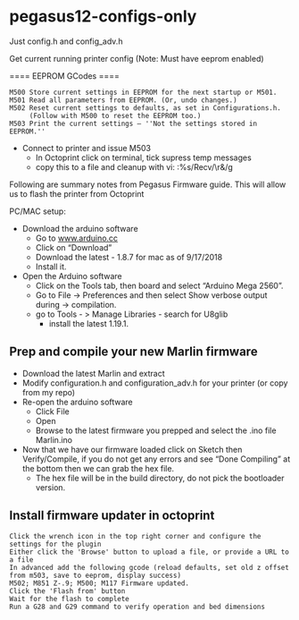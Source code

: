 # pegasus12-configs-only
Just config.h and config_adv.h

Get current running printer config (Note: Must have eeprom enabled) 

==== EEPROM GCodes ====

    M500 Store current settings in EEPROM for the next startup or M501.
    M501 Read all parameters from EEPROM. (Or, undo changes.)
    M502 Reset current settings to defaults, as set in Configurations.h. 
         (Follow with M500 to reset the EEPROM too.)
    M503 Print the current settings – ''Not the settings stored in EEPROM.''

- Connect to printer and issue M503
	- In Octoprint click on terminal, tick supress temp messages
	- copy this to a file and cleanup with vi:  :%s/Recv/\r&/g


Following are summary notes from Pegasus Firmware guide.  This will allow us to flash the printer from Octoprint

PC/MAC setup:
- Download the arduino software
	- Go to www.arduino.cc
	- Click on “Download”
	- Download the latest - 1.8.7 for mac as of 9/17/2018
	- Install it.
- Open the Arduino software
	- Click on the Tools tab, then board and select “Arduino Mega 2560”. 
	- Go to File -> Preferences and then select Show verbose output during -> compilation.
	- go to Tools - > Manage Libraries - search for U8glib
		- install the latest 1.19.1.

## Prep and compile your new Marlin firmware

- Download the latest Marlin and extract
- Modify configuration.h and configuration_adv.h for your printer (or copy from my repo)
- Re-open the arduino software
	- Click File
	- Open 
	- Browse to the latest firmware you prepped and select the .ino file 
		Marlin.ino
- Now that we have our firmware loaded click on Sketch then Verify/Compile, if you do not get any errors and see “Done Compiling” at the bottom then we can grab the hex file.  
	-  The hex file will be in the build directory, do not pick the bootloader version.

## Install firmware updater in octoprint

    Click the wrench icon in the top right corner and configure the settings for the plugin
    Either click the 'Browse' button to upload a file, or provide a URL to a file
    In advanced add the following gcode (reload defaults, set old z offset from m503, save to eeprom, display success)
	M502; M851 Z-.9; M500; M117 Firmware updated.
    Click the 'Flash from' button
    Wait for the flash to complete
    Run a G28 and G29 command to verify operation and bed dimensions

	
